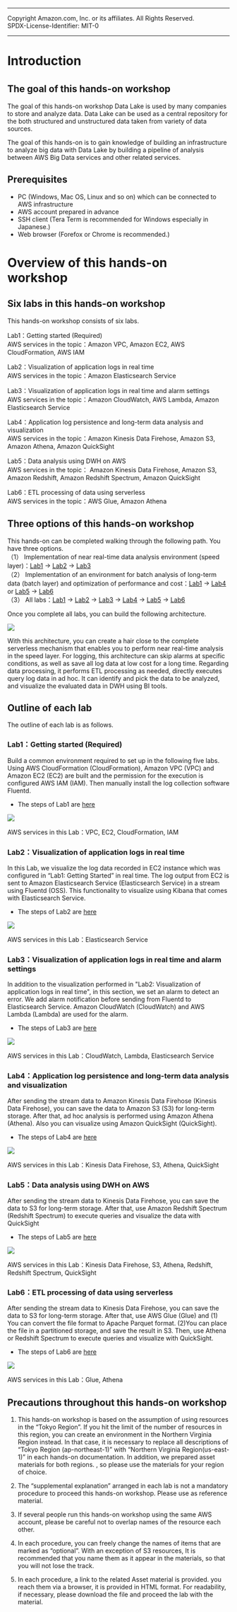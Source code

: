 ------------------------------------------------------------------------------------
Copyright <first-edit-year> Amazon.com, Inc. or its affiliates. All Rights Reserved.  
SPDX-License-Identifier: MIT-0

------------------------------------------------------------------------------------

# Introduction
## The goal of this hands-on workshop　
The goal of this hands-on workshop
Data Lake is used by many companies  to store and analyze data. Data Lake can be used as a central repository for the both structured and unstructured data taken from variety of data sources.

The goal of this hands-on is to gain knowledge of building an infrastructure to analyze big data with Data Lake by building a pipeline of analysis between AWS Big Data services and other related services.


## Prerequisites
- PC (Windows, Mac OS, Linux and so on) which can be connected to AWS infrastructure
- AWS account prepared in advance
- SSH client (Tera Term is recommended for Windows especially in Japanese.)
- Web browser (Forefox or Chrome is recommended.)

# Overview of this hands-on workshop

## Six labs in this hands-on workshop 
This hands-on workshop consists of six labs.
 
Lab1：Getting started (Required)  
AWS services in the topic：Amazon VPC, Amazon EC2, AWS CloudFormation, AWS IAM 
      
Lab2：Visualization of application logs in real time  
AWS services in the topic：Amazon Elasticsearch Service
  
Lab3：Visualization of application logs in real time and alarm settings  
AWS services in the topic：Amazon CloudWatch, AWS Lambda, Amazon Elasticsearch Service

Lab4：Application log persistence and long-term data analysis and visualization   
AWS services in the topic：Amazon Kinesis Data Firehose, Amazon S3, Amazon Athena, Amazon QuickSight
 
Lab5：Data analysis using DWH on AWS   
AWS services in the topic： Amazon Kinesis Data Firehose, Amazon S3, Amazon Redshift, Amazon Redshift Spectrum, Amazon QuickSight

Lab6：ETL processing of data using serverless  
AWS services in the topic：AWS Glue, Amazon Athena


## Three options of this hands-on workshop

This hands-on can be completed walking through the following path. You have three options.  
（1） Implementation of near real-time data analysis environment (speed layer)：[Lab1](lab1/README.md) → [Lab2](lab2/README.md) → [Lab3](lab3/README.md)  
（2） Implementation of an environment for batch analysis of long-term data (batch layer) and optimization of performance and cost：[Lab1](lab1/README.md) → [Lab4](lab4/README.md) or [Lab5](lab5/README.md) → [Lab6](lab6/README.md)  
（3） All labs：[Lab1](lab1/README.md) → [Lab2](lab2/README.md) → [Lab3](lab3/README.md) → [Lab4](lab4/README.md) → [Lab5](lab5/README.md) → [Lab6](lab6/README.md) 


Once you complete all labs, you can build the following architecture.

<img src="images/architecture_all.png" >


With this architecture, you can create a hair close to the complete serverless mechanism that enables you to perform near real-time analysis in the speed layer.
For logging, this architecture can skip alarms at specific conditions, as well as save all log data at low cost for a long time. Regarding data processing, it performs ETL processing as needed, directly executes query log data in ad hoc. It can identify and pick the data to be analyzed, and visualize the evaluated data in DWH using BI tools.

## Outline of each lab
The outline of each lab is as follows.

### Lab1：Getting started (Required)
Build a common environment required to set up in the following five labs. 
Using AWS CloudFormation (CloudFormation), Amazon VPC (VPC) and Amazon EC2 (EC2) are built and the permission for the execution is configured AWS IAM (IAM). Then manually install the log collection software Fluentd.

 - The steps of Lab1 are [here](lab1/README.md)

<img src="images/architecture_lab1.png" >

AWS services in this Lab：VPC, EC2, CloudFormation, IAM

### Lab2：Visualization of application logs in real time
In this Lab, we visualize the log data recorded in EC2 instance which was configured in “Lab1: Getting Started” in real time.
The log output from EC2 is sent to Amazon Elasticsearch Service (Elasticsearch Service) in a stream using Fluentd  (OSS). 
This functionality to visualize using Kibana that comes with Elasticsearch Service.

 - The steps of Lab2 are [here](lab2/README.md)

<img src="images/architecture_lab2.png" >

AWS services in this Lab：Elasticsearch Service

### Lab3：Visualization of application logs in real time and alarm settings

In addition to the visualization performed in "Lab2: Visualization of application logs in real time", in this section, we set an alarm to detect an error.
We add alarm notification before sending from Fluentd to Elasticsearch Service. Amazon CloudWatch (CloudWatch) and AWS Lambda (Lambda) are used for the alarm.

 - The steps of Lab3 are [here](lab3/README.md)

<img src="images/architecture_lab3.png">

AWS services in this Lab：CloudWatch, Lambda, Elasticsearch Service

### Lab4：Application log persistence and long-term data analysis and visualization

After sending the stream data to Amazon Kinesis Data Firehose (Kinesis Data Firehose), you can save the data to Amazon S3 (S3) for long-term storage. After that, ad hoc analysis is performed using Amazon Athena (Athena). Also you can visualize using Amazon QuickSight (QuickSight).

 - The steps of Lab4 are [here](lab4/README.md)

<img src="images/architecture_lab4.png" >

AWS services in this Lab：Kinesis Data Firehose, S3, Athena, QuickSight

### Lab5：Data analysis using DWH on AWS

After sending the stream data to Kinesis Data Firehose, you can save the data to S3 for long-term storage. After that, use Amazon Redshift Spectrum (Redshift Spectrum) to execute queries and visualize the data with QuickSight

 - The steps of Lab5 are [here](lab5/README.md)

<img src="images/architecture_lab5.png" >

AWS services in this Lab：Kinesis Data Firehose, S3, Athena, Redshift, Redshift Spectrum, QuickSight

### Lab6：ETL processing of data using serverless

After sending the stream data to Kinesis Data Firehose, you can save the data to S3 for long-term storage. After that, use AWS Glue (Glue) and (1) You can convert the file format to Apache Parquet format. (2)You can place the file in a partitioned storage, and save the result in S3.  Then, use Athena or Redshift Spectrum to execute queries and visualize with QuickSight.

 - The steps of Lab6 are [here](lab6/README.md)

<img src="images/architecture_lab6.png" >

AWS services in this Lab：Glue, Athena


## Precautions throughout this hands-on workshop
1. This hands-on workshop is based on the assumption of using resources in the “Tokyo Region”. If you hit the limit of the number of resources in this region, you can create an environment in the Northern Virginia Region instead. In that case, it is necessary to replace all descriptions of “Tokyo Region (ap-northeast-1)” with “Northern Virginia Region(us-east-1)” in each hands-on documentation. In addition, we prepared asset materials for both regions. , so please use the materials for your region of choice.

2. The “supplemental explanation” arranged in each lab is not a mandatory procedure to proceed this hands-on workshop. Please use as reference material.

3. If several people run this hands-on workshop using the same AWS account, please be careful not to overlap names of the resource each other.

4. In each procedure, you can freely change the names of items that are marked as “optional”. With an exception of S3 resources, It is recommended that you name them as it appear in the materials,  so that you will not lose the track.

5. In each procedure, a link to the related Asset material is provided. you reach them via  a browser, it is provided in HTML format. For readability, if  necessary, please download the file and proceed the lab with the material. 


